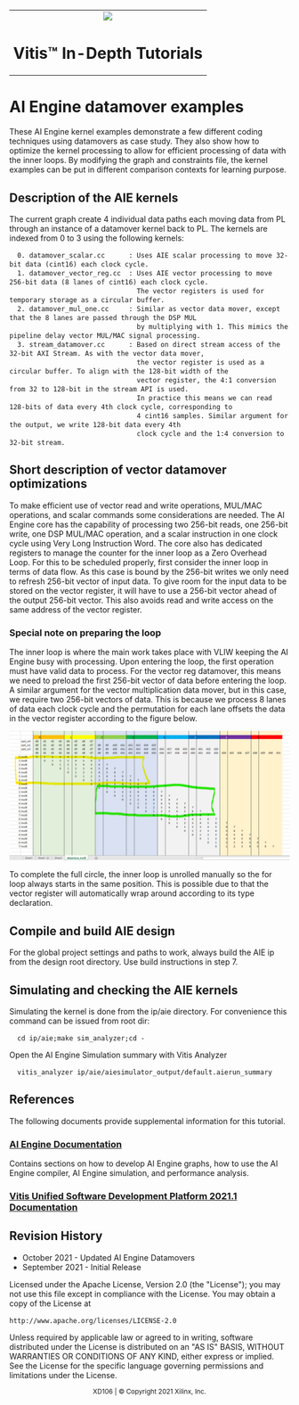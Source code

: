 <table width="100%">
 <tr width="100%">
    <td align="center"><img src="https://www.xilinx.com/content/dam/xilinx/imgs/press/media-kits/corporate/xilinx-logo.png" width="30%"/><h1>Vitis™ In-Depth Tutorials</h1>
    </td>
 </tr>
</table>

# AI Engine datamover examples
These AI Engine kernel examples demonstrate a few different coding techniques using datamovers as case study.
They also show how to optimize the kernel processing to allow for efficient processing of data with the inner loops.
By modifying the graph and constraints file, the kernel examples can be put in different comparison contexts for learning purpose.

## Description of the AIE kernels
The current graph create 4 individual data paths each moving data from PL through an instance of a datamover kernel back to PL.
The kernels are indexed from 0 to 3 using the following kernels:
```
  0. datamover_scalar.cc      : Uses AIE scalar processing to move 32-bit data (cint16) each clock cycle.
  1. datamover_vector_reg.cc  : Uses AIE vector processing to move 256-bit data (8 lanes of cint16) each clock cycle.
                                The vector registers is used for temporary storage as a circular buffer.
  2. datamover_mul_one.cc     : Similar as vector data mover, except that the 8 lanes are passed through the DSP MUL
                                by multiplying with 1. This mimics the pipeline delay vector MUL/MAC signal processing.
  3. stream_datamover.cc      : Based on direct stream access of the 32-bit AXI Stream. As with the vector data mover,
                                the vector register is used as a circular buffer. To align with the 128-bit width of the 
                                vector register, the 4:1 conversion from 32 to 128-bit in the stream API is used.
                                In practice this means we can read 128-bits of data every 4th clock cycle, corresponding to
                                4 cint16 samples. Similar argument for the output, we write 128-bit data every 4th
                                clock cycle and the 1:4 conversion to 32-bit stream.
```

## Short description of vector datamover optimizations
To make efficient use of vector read and write operations, MUL/MAC operations,  and scalar commands some considerations are needed.
The AI Engine core has the capability of processing two 256-bit reads, one 256-bit write, one DSP MUL/MAC operation, and a scalar
instruction in one clock cycle using Very Long Instruction Word. The core also has dedicated registers to manage the counter for
the inner loop as a Zero Overhead Loop.
For this to be scheduled properly, first consider the inner loop in terms of data flow. As this case is bound by the 256-bit writes
we only need to refresh 256-bit vector of input data. To give room for the input data to be stored on the vector register,
it will have to use a 256-bit vector ahead of the output 256-bit vector. This also avoids read and write access on the same
address of the vector register.

### Special note on preparing the loop
The inner loop is where the main work takes place with VLIW keeping the AI Engine busy with processing.
Upon entering the loop, the first operation must have valid data to process. For the vector reg datamover,
this means we need to preload the first 256-bit vector of data before entering the loop. A similar argument for the vector multiplication
data mover, but in this case, we require two 256-bit vectors of data.
This is because we process 8 lanes of data each clock cycle and the permutation for each lane offsets the data in the vector 
register according to the figure below.

<img src="../../documentation/readme_files/datamover_mul_one_8_lanes.png">

To complete the full circle, the inner loop is unrolled manually so the for loop always starts in the same position.
This is possible due to that the vector register will automatically wrap around according to its type declaration.

## Compile and build AIE design
For the global project settings and paths to work, always build the AIE ip from the design root directory.
Use build instructions in step 7.

## Simulating and checking the AIE kernels
Simulating the kernel is done from the ip/aie directory. For convenience this command can be issued from root dir:
```
  cd ip/aie;make sim_analyzer;cd -
```
Open the AI Engine Simulation summary with Vitis Analyzer
```
  vitis_analyzer ip/aie/aiesimulator_output/default.aierun_summary
```

## References
The following documents provide supplemental information for this tutorial.

### [AI Engine Documentation](https://www.xilinx.com/html_docs/xilinx2021_1/vitis_doc/yii1603912637443.html)
Contains sections on how to develop AI Engine graphs, how to use the AI Engine compiler, AI Engine simulation, and performance analysis.

### [Vitis Unified Software Development Platform 2021.1 Documentation](https://www.xilinx.com/html_docs/xilinx2021_1/vitis_doc/index.html)

## Revision History
* October   2021 - Updated AI Engine Datamovers
* September 2021 - Initial Release

 
Licensed under the Apache License, Version 2.0 (the "License");
you may not use this file except in compliance with the License.
You may obtain a copy of the License at

    http://www.apache.org/licenses/LICENSE-2.0

Unless required by applicable law or agreed to in writing, software
distributed under the License is distributed on an "AS IS" BASIS,
WITHOUT WARRANTIES OR CONDITIONS OF ANY KIND, either express or implied.
See the License for the specific language governing permissions and
limitations under the License.

<p align="center"><sup>XD106 | © Copyright 2021 Xilinx, Inc.</sup></p>

